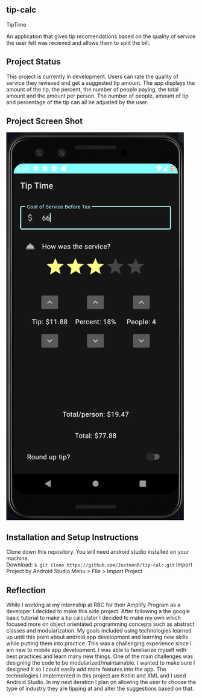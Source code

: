 ## tip-calc

TipTime

An application that gives tip recomendations based on the quality of service the user felt was recieved and allows them to split the bill.

## Project Status

This project is currently in development. Users can rate the quality of service they revieved and get a suggested tip amount. The app displays the amount of the tip, the percent, the number of people paying, the total amount and the amount per person.
The number of people, amount of tip and percentage of the tip can all be adjusted by the user.

## Project Screen Shot

![Tip Time](/tiptimev1.png)

## Installation and Setup Instructions

Clone down this repository. You will need android studio installed on your machine.  
Download:
`$ git clone https://github.com/JusteenR/tip-calc.git`
Import Project by Android Studio Menu > File > Import Project


## Reflection

While I working at my internship at RBC for their Amplify Program as a developer I decided to make this side project. After following a the google basic tutorial to make a tip calculator I decided to make my own which focused more on object orientated programming concepts such as abstract classes and modularization.
My goals included using technologies learned up until this point about android app development and learning new skills while putting them into practice. This was a challenging experience since I am new to mobile app development. I was able to familiarize myself with best practices and learn many new things.
One of the main challenges was designing the code to be modularized/maintainable. I wanted to make sure I designed it so I could easily add more features into the app.
The technologies I implemented in this project are Kotlin and XML and I used Android Studio. In my next iteration I plan on allowing the user to choose the type of industry they are tipping at and alter the suggestions based on that.
